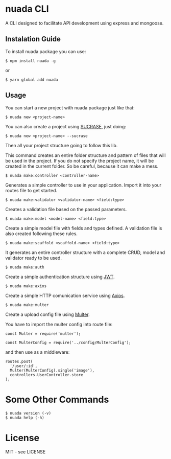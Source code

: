 # nuada CLI

A CLI designed to facilitate API development using express and mongoose.

## Instalation Guide

To install nuada package you can use:

```shell
$ npm install nuada -g
```

or

```shell
$ yarn global add nuada
```

## Usage

You can start a new project with nuada package just like that:

```shell
$ nuada new <project-name>
```

You can also create a project using [SUCRASE](https://www.npmjs.com/package/sucrase), just doing:

```shell
$ nuada new <project-name> --sucrase
```

Then all your project structure going to follow this lib.

This command creates an entire folder structure and pattern of files that will be used in the project.
If you do not specify the project name, it will be created in the current folder. So be careful, because it can make a mess.

```shell
$ nuada make:controller <controller-name>
```

Generates a simple controller to use in your application. Import it into your routes file to get started.

```shell
$ nuada make:validator <validator-name> <field:type>
```

Creates a validation file based on the passed parameters.

```shell
$ nuada make:model <model-name> <field:type>
```

Create a simple model file with fields and types defined. A validation file is also created following these rules.

```shell
$ nuada make:scaffold <scaffold-name> <field:type>
```

It generates an entire controller structure with a complete CRUD, model and validator ready to be used.

```shell
$ nuada make:auth
```

Create a simple authentication structure using [JWT](https://jwt.io/).

```shell
$ nuada make:axios
```

Create a simple HTTP comunication service using [Axios](https://github.com/axios/axios).

```shell
$ nuada make:multer
```

Create a upload config file using [Multer](https://github.com/expressjs/multer).

You have to import the multer config into route file:

```shell
const Multer = require('multer');

const MulterConfig = require('../config/MulterConfig');
```

and then use as a middleware:

```shell
routes.post(
  '/user/:id',
  Multer(MulterConfig).single('image'),
  controllers.UserController.store
);
```

# Some Other Commands

```shell
$ nuada version (-v)
$ nuada help (-h)
```

# License

MIT - see LICENSE
